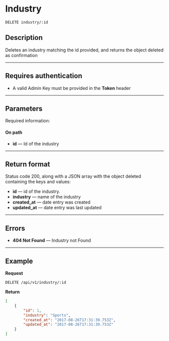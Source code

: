 # Industry

    DELETE industry/:id

## Description
Deletes an industry matching the id provided, and returns the object deleted as confirmation

***

## Requires authentication
* A valid Admin Key must be provided in the **Token** header

***

## Parameters
Required information:

#### On path

- **id** — Id of the industry

***

## Return format
Status code 200, along with a JSON array with the object deleted containing the keys and values:

- **id** — id of the industry.
- **industry** — name of the industry
- **created_at** — date entry was created
- **updated_at** — date entry was last updated

***

## Errors

- **404 Not Found** — Industry not Found

***

## Example
**Request**

    DELETE /api/v1/industry/:id

**Return**
``` json
[
    {
        "id": 1,
        "industry": "Sports",
        "created_at": "2017-08-26T17:31:39.753Z",
        "updated_at": "2017-08-26T17:31:39.753Z"
    }
]
```

